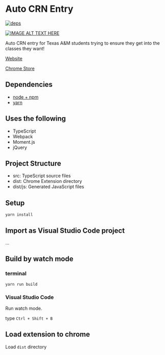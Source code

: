 # Auto CRN Entry

[![deps][deps]][deps-url]

[![IMAGE ALT TEXT HERE](https://img.youtube.com/vi/gRPFEAtMMU0/0.jpg)](https://www.youtube.com/watch?v=gRPFEAtMMU0)


Auto CRN entry for Texas A&M students trying to ensure they get into the classes they want!

[Website](https://return0software.com/crn)

[Chrome Store](https://chrome.google.com/webstore/detail/crn-automation/cjaclnpoihnmcojmbinlikenmidkefel)

## Dependencies

* [node + npm](https://nodejs.org/)
* [yarn](https://yarnpkg.com/)


## Uses the following

* TypeScript
* Webpack
* Moment.js
* jQuery

## Project Structure

* src: TypeScript source files
* dist: Chrome Extension directory
* dist/js: Generated JavaScript files

## Setup

```
yarn install
```

## Import as Visual Studio Code project

...

## Build by watch mode

### terminal

```
yarn run build
```

### Visual Studio Code

Run watch mode.

type `Ctrl + Shift + B`

## Load extension to chrome

Load `dist` directory


[deps]: https://img.shields.io/david/JosephMart/Auto-CRN-Entry.svg
[deps-url]: https://david-dm.org/JosephMart/Auto-CRN-Entry

